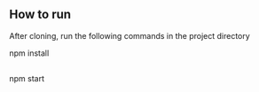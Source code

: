 ## How to run

After cloning, run the following commands in the project directory

npm install
##
npm start
